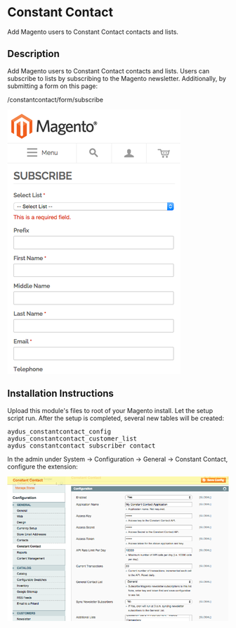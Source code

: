 Constant Contact
===============
Add Magento users to Constant Contact contacts and lists.

Description
-----------
Add Magento users to Constant Contact contacts and lists. Users
can subscribe to lists by subscribing to the Magento newsletter. 
Additionally, by submitting a form on this page:

/constantcontact/form/subscribe

<img src="md/subscribe.png" />

Installation Instructions
-------------------------

Upload this module's files to root of your 
Magento install. Let the setup script run. After the setup is completed, several new 
tables will be created:

<pre>
aydus_constantcontact_config
aydus_constantcontact_customer_list
aydus_constantcontact_subscriber_contact
</pre>

In the admin under System -> Configuration -> General -> Constant Contact,
configure the extension:

<img src="md/configuration.png" />
